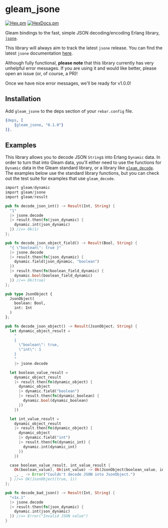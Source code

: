 # gleam_jsone
[![Hex.pm](https://img.shields.io/hexpm/v/gleam_jsone)](https://hex.pm/packages/gleam_jsone) [![HexDocs.pm](https://img.shields.io/badge/hex-docs-ff69b4)](https://hexdocs.pm/gleam_jsone/)

Gleam bindings to the fast, simple JSON decoding/encoding Erlang library,
[`jsone`](https://github.com/sile/jsone).

This library will always aim to track the latest `jsone` release. You can find
the latest `jsone` documentation [here](https://hexdocs.pm/jsone/).

Although fully functional, **please note** that this library currently has very
unhelpful error messages. If you are using it and would like better, please open
an issue (or, of course, a PR)!

Once we have nice error messages, we'll be ready for v1.0.0!

## Installation

Add `gleam_jsone` to the deps section of your `rebar.config` file.

```erlang
{deps, [
    {gleam_jsone, "0.1.0"}
]}.
```

## Examples

This library allows you to decode JSON `String`s into Erlang `Dynamic` data. In
order to turn that into Gleam data, you'll either need to use the functions for
`Dynamic` data in the Gleam standard library, or a library like
[`gleam_decode`](https://github.com/rjdellecese/gleam_decode). The examples
below use the standard library functions, but you can check out the test suite
for examples that use `gleam_decode`.

```rust
import gleam/dynamic
import gleam/jsone
import gleam/result

pub fn decode_json_int() -> Result(Int, String) {
  "1"
  |> jsone.decode
  |> result.then(fn(json_dynamic) {
    dynamic.int(json_dynamic)
  }) //=> Ok(1)
};

pub fn decode_json_object_field() -> Result(Bool, String) {
  "{ \"boolean\": true }"
  |> jsone.decode
  |> result.then(fn(json_dynamic) {
    dynamic.field(json_dynamic, "boolean")
  })
  |> result.then(fn(boolean_field_dynamic) {
    dynamic.bool(boolean_field_dynamic)
  }) //=> Ok(true)
};

pub type JsonObject {
  JsonObject(
    boolean: Bool,
    int: Int
  )
};

pub fn decode_json_object() -> Result(JsonObject, String) {
  let dynamic_object_result =
    "
    {
      \"boolean\": true,
      \"int\": 1
    }
    "
    |> jsone.decode

  let boolean_value_result =
    dynamic_object_result
    |> result.then(fn(dynamic_object) {
      dynamic_object
      |> dynamic.field("boolean")
      |> result.then(fn(dynamic_boolean) {
        dynamic.bool(dynamic_boolean)
      })
    })

  let int_value_result =
    dynamic_object_result
    |> result.then(fn(dynamic_object) {
      dynamic_object
      |> dynamic.field("int")
      |> result.then(fn(dynamic_int) {
        dynamic.int(dynamic_int)
      })
    })

  case boolean_value_result, int_value_result {
    Ok(boolean_value), Ok(int_value) -> Ok(JsonObject(boolean_value, int_value))
    _, _ -> Error("Couldn't decode JSON into JsonObject.")
  } //=> Ok(JsonObject(true, 1))
};

pub fn decode_bad_json() -> Result(Int, String) {
  "<1x.1"
  |> jsone.decode
  |> result.then(fn(json_dynamic) {
    dynamic.int(json_dynamic)
  }) //=> Error("Invalid JSON value")
}
```
